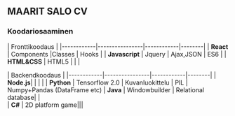 ## MAARIT SALO CV


### Koodariosaaminen


|  Fronttikoodaus                                   | 
|------------|----------------|------------|--------|
|  **React**     | Components     |Classes     | Hooks  |
| **Javascript** | Jquery         | Ajax,JSON  | ES6    |
| **HTML&CSS**  | HTML5          |            |        |   



|  Backendkoodaus                                   | 
|------------|----------------|------------|--------|
|  **Node.js**|              |      |     |
| **Python** | Tensorflow 2.0 | Kuvanluokittelu | PIL | Numpy+Pandas (DataFrame etc)
| **Java**   | Windowbuilder | Relational database|        |   
| **C#** | 2D platform game|||

